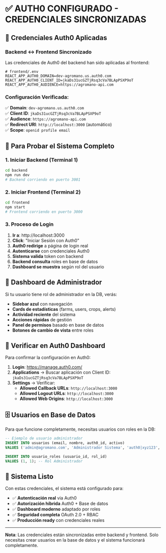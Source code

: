 # ✅ AUTH0 CONFIGURADO - CREDENCIALES SINCRONIZADAS

## 🔑 Credenciales Auth0 Aplicadas

### **Backend ↔️ Frontend Sincronizado**

Las credenciales de Auth0 del backend han sido aplicadas al frontend:

```env
# frontend/.env
REACT_APP_AUTH0_DOMAIN=dev-agromano.us.auth0.com
REACT_APP_AUTH0_CLIENT_ID=jkaDs31ucGZTjRsq3cVa7BLApPSXP9oT
REACT_APP_AUTH0_AUDIENCE=https://agromano-api.com
```

### **Configuración Verificada:**

✅ **Domain**: `dev-agromano.us.auth0.com`  
✅ **Client ID**: `jkaDs31ucGZTjRsq3cVa7BLApPSXP9oT`  
✅ **Audience**: `https://agromano-api.com`  
✅ **Redirect URI**: `http://localhost:3000` (automático)  
✅ **Scope**: `openid profile email`  

## 🚀 Para Probar el Sistema Completo

### **1. Iniciar Backend (Terminal 1)**
```bash
cd backend
npm run dev
# Backend corriendo en puerto 3001
```

### **2. Iniciar Frontend (Terminal 2)**
```bash
cd frontend
npm start
# Frontend corriendo en puerto 3000
```

### **3. Proceso de Login**
1. **Ir a**: http://localhost:3000
2. **Click**: "Iniciar Sesión con Auth0"
3. **Auth0 redirige** a página de login real
4. **Autenticarse** con credenciales Auth0
5. **Sistema valida** token con backend
6. **Backend consulta** roles en base de datos
7. **Dashboard se muestra** según rol del usuario

## 🎯 **Dashboard de Administrador**

Si tu usuario tiene rol de administrador en la DB, verás:

- **Sidebar azul** con navegación
- **Cards de estadísticas** (farms, users, crops, alerts)
- **Actividad reciente** del sistema
- **Acciones rápidas** de gestión
- **Panel de permisos** basado en base de datos
- **Botones de cambio de vista** entre roles

## 🔧 **Verificar en Auth0 Dashboard**

Para confirmar la configuración en Auth0:

1. **Login**: https://manage.auth0.com/
2. **Applications** → Buscar aplicación con Client ID: `jkaDs31ucGZTjRsq3cVa7BLApPSXP9oT`
3. **Settings** → Verificar:
   - **Allowed Callback URLs**: `http://localhost:3000`
   - **Allowed Logout URLs**: `http://localhost:3000`
   - **Allowed Web Origins**: `http://localhost:3000`

## 🗄️ **Usuarios en Base de Datos**

Para que funcione completamente, necesitas usuarios con roles en la DB:

```sql
-- Ejemplo de usuario administrador
INSERT INTO usuarios (email, nombre, auth0_id, activo) 
VALUES ('admin@agromano.com', 'Administrador Sistema', 'auth0|xyz123', true);

INSERT INTO usuario_roles (usuario_id, rol_id) 
VALUES (1, 1); -- Rol Administrador
```

## 🎉 **Sistema Listo**

Con estas credenciales, el sistema está configurado para:

- ✅ **Autenticación real** via Auth0
- ✅ **Autorización híbrida** Auth0 + Base de datos
- ✅ **Dashboard moderno** adaptado por roles
- ✅ **Seguridad completa** OAuth 2.0 + RBAC
- ✅ **Producción ready** con credenciales reales

---

**Nota**: Las credenciales están sincronizadas entre backend y frontend. Solo necesitas crear usuarios en la base de datos y el sistema funcionará completamente.
